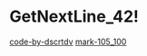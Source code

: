 # GetNextLine_42!
[code-by-dscrtdv](https://user-images.githubusercontent.com/92900172/219590286-fccf28fc-9493-4ec4-97af-313e7b45c37f.svg)
[mark-105_100](https://user-images.githubusercontent.com/92900172/219590587-0da7e6b5-b21b-4995-907d-918b096fe974.svg)
